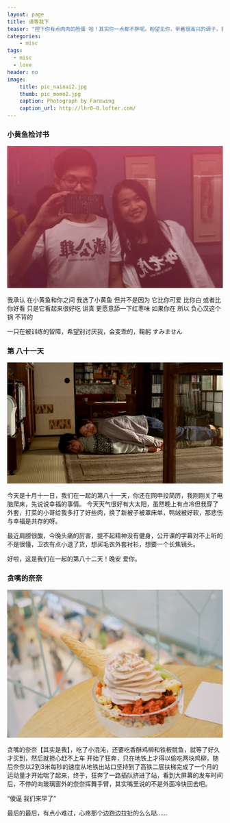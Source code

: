 ```yaml
---
layout: page
title: 请等我下
teaser: "捏下你有点肉肉的脸蛋 哈！其实你一点都不胖呢。盼望见你，带着很高兴的调子，我太没有野心，也许就是这一点不好，觉得仿佛只要看见你五分钟，就可得到若干程度的满足的样子"
categories:
    - misc
tags:
  - misc
  - love
header: no
image:
    title: pic_nainai2.jpg
    thumb: pic_momo2.jpg
    caption: Photograph by Farewing
    caption_url: http://lhr0-0.lofter.com/
---
```



### 小黄鱼检讨书

![meet you again](/images/pic04.jpg)

我承认
在小黄鱼和你之间 
我选了小黄鱼 
但并不是因为 
它比你可爱 
比你白 或者比你好看 
只是它看起来很好吃 
讲真 
更愿意舔一下红枣味 
如果你在 
所以 
负心汉这个锅
不背的

一只在被训练的智障，希望别讨厌我，会变乖的，鞠躬 すみません 


### 第 八十一天

![pic03](/images/pic05.png)

今天是十月十一日，我们在一起的第八十一天，你还在网申投简历，我刚刚关了电脑爬床，先说说幸福的事情。
今天天气很好有大太阳，虽然晚上有点冷但我穿了外套，打菜的小哥给我多打了好些肉，换了新被子被罩床单，鸭绒被好软，那悲伤与幸福是共存的呀。

最近肩膀很酸，今晚头痛的厉害，提不起精神没有健身，公开课的字幕对不上听的不是很懂，卫衣有点小退了货，想买毛衣外套衬衫，想要一个长焦镜头。

好啦，这是我们在一起的第八十二天！晚安 爱你。


### 贪嘴的奈奈

![pic03](/images/pic06.jpg)

贪嘴的奈奈【其实是我】，吃了小混沌，还要吃香酥鸡柳和铁板鱿鱼，就等了好久才买到，然后就担心赶不上车 开始了狂奔，只在地铁上才得以偷吃两块鸡柳，随后奈奈以2到3米每秒的速度从地铁出站口坚持到了高铁二层扶梯完成了一个月的运动量才开始喘了起来，终于，狂奔了一路插队挤进了站，看到大屏幕的发车时间后，不停的向玻璃窗外的奈奈挥舞手臂，其实嘴里说的不是外面冷快回去吧。

“傻逼 我们来早了” 

最后的最后，有点小难过，心疼那个边跑边拉扯的么么哒......